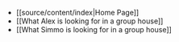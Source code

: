 - [[source/content/index|Home Page]]
- [[What Alex is looking for in a group house]]
- [[What Simmo is looking for in a group house]]